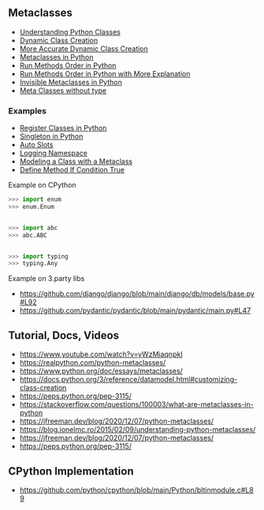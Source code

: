 ## Metaclasses

- [Understanding Python Classes](./understanding_python_classes.py)
- [Dynamic Class Creation](./dynamic_class_creation.py)
- [More Accurate Dynamic Class Creation](./more_accurate_dynamic_class_creation.py)
- [Metaclasses in Python](./metaclasses_in_python.py)
- [Run Methods Order in Python](./run_methods_order_in_python.py)
- [Run Methods Order in Python with More Explanation](./run_methods_order_in_python_with_more_explanation.py)
- [Invisible Metaclasses in Python](./invisible_metaclasses_in_python.py)
- [Meta Classes without type](./meta_classes_without_type.py)

### Examples
- [Register Classes in Python](./register_classes_in_python.py)
- [Singleton in Python](./singleton_in_python.py)
- [Auto Slots ](./auto_slots.py)
- [Logging Namespace](./logging_namespace.py)
- [Modeling a Class with a Metaclass](./modeling_a_class_with_a_metaclass.py)
- [Define Method If Condition True](./define_method_if_condition_true.py)



Example on CPython

```python
>>> import enum
>>> enum.Enum


>>> import abc
>>> abc.ABC


>>> import typing
>>> typing.Any
```

Example on 3.party libs

- https://github.com/django/django/blob/main/django/db/models/base.py#L92
- https://github.com/pydantic/pydantic/blob/main/pydantic/main.py#L47

## Tutorial, Docs, Videos

- https://www.youtube.com/watch?v=yWzMiaqnpkI
- https://realpython.com/python-metaclasses/
- https://www.python.org/doc/essays/metaclasses/
- https://docs.python.org/3/reference/datamodel.html#customizing-class-creation
- https://peps.python.org/pep-3115/
- https://stackoverflow.com/questions/100003/what-are-metaclasses-in-python
- https://jfreeman.dev/blog/2020/12/07/python-metaclasses/
- https://blog.ionelmc.ro/2015/02/09/understanding-python-metaclasses/
- https://jfreeman.dev/blog/2020/12/07/python-metaclasses/
- https://peps.python.org/pep-3115/


## CPython Implementation
- https://github.com/python/cpython/blob/main/Python/bltinmodule.c#L89
